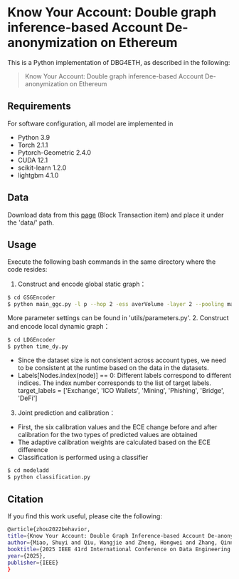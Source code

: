 # Know Your Account: Double graph inference-based Account De-anonymization on Ethereum

This is a Python implementation of DBG4ETH, as described in the following:
> Know Your Account: Double graph inference-based Account De-anonymization on Ethereum


## Requirements
For software configuration, all model are implemented in
- Python 3.9
- Torch 2.1.1
- Pytorch-Geometric 2.4.0
- CUDA 12.1
- scikit-learn 1.2.0
- lightgbm 4.1.0


## Data
Download data from this [page](https://xblock.pro/xblock-eth.html) (Block Transaction item) and place it under the 'data/' path.


## Usage
Execute the following bash commands in the same directory where the code resides:
1. Construct and encode global static graph：
  ```bash
$ cd GSGEncoder
 $ python main_ggc.py -l p --hop 2 -ess averVolume -layer 2 --pooling max --hidden_dim 128 --batch_size 32 --lr 0.001 --dropout 0.2 -undir 1 --drop_scheme degree --drop_feature_rate_1 0.1 --drop_feature_rate_2 0.0 --drop_edge_rate_1 0.3 --drop_edge_rate_2 0.4

  ```
More parameter settings can be found in 'utils/parameters.py'.
2. Construct and encode local dynamic graph：
  ```bash
$ cd LDGEncoder
$ python time_dy.py 
  ```
- Since the dataset size is not consistent across account types, we need to be consistent at the runtime based on the data in the datasets.
-  Labels[Nodes.index(node)] == 0: Different labels correspond to different indices. The index number corresponds to the list of target labels.
target_labels = ['Exchange', 'ICO Wallets', 'Mining', 'Phishing', 'Bridge', 'DeFi']

3. Joint prediction and calibration：
- First, the six calibration values and the ECE change before and after calibration for the two types of predicted values are obtained
- The adaptive calibration weights are calculated based on the ECE difference
- Classification is performed using a classifier
```bash
$ cd modeladd
$ python classification.py
```

## Citation
If you find this work useful, please cite the following:
  ```bash
@article{zhou2022behavior,
  title={Know Your Account: Double Graph Inference-based Account De-anonymization on Ethereum},
  author={Miao, Shuyi and Qiu, Wangjie and Zheng, Hongwei and Zhang, Qinnan and Tu, Xiaofan and Liu, Xunan and Liu, Yang and Dong, Jin and Zheng，zhiming},
  booktitle={2025 IEEE 41rd International Conference on Data Engineering (ICDE)},
  year={2025},
  publisher={IEEE}
}
  ```
